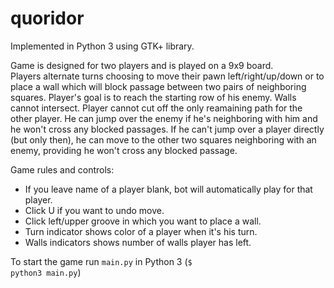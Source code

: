 # quoridor
Implemented in Python 3 using GTK+ library. <br />

Game is designed for two players and is played on a 9x9 board. <br />
Players alternate turns choosing to move their pawn left/right/up/down or to place a wall which will block passage between two pairs of neighboring squares. Player's goal is to reach the starting row of his enemy. Walls cannot intersect. Player cannot cut off the only reamaining path for the other player. He can jump over the enemy if he's neighboring with him and he won't cross any blocked passages. If he can't jump over a player directly (but only then), he can move to the other two squares neighboring with an enemy, providing he won't cross any blocked passage. <br />

Game rules and controls:
<ul>
  <li>If you leave name of a player blank, bot will automatically play for that player.</li>
  <li>Click U if you want to undo move.</li>
  <li>Click left/upper groove in which you want to place a wall.</li>
  <li>Turn indicator shows color of a player when it's his turn.</li>
  <li>Walls indicators shows number of walls player has left.</li>
</ul>

To start the game run <code>main.py</code> in Python 3 (<code>$ python3 main.py</code>)
